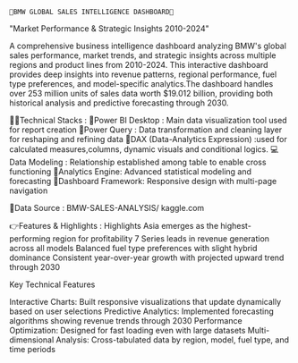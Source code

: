     🧠BMW GLOBAL SALES INTELLIGENCE DASHBOARD🧠
"Market Performance & Strategic Insights 2010-2024"

A comprehensive business intelligence dashboard analyzing BMW's global sales performance, market trends, and strategic insights across multiple regions and product lines from 2010-2024. This interactive dashboard provides deep insights into revenue patterns, regional performance, fuel type preferences, and model-specific analytics.The dashboard handles over 253 million units of sales data worth $19.012 billion, providing both historical analysis and predictive forecasting through 2030.

👩‍💻Technical Stacks :
💪Power BI Desktop : Main data visualization tool used for report creation
🧹Power Query : Data transformation and cleaning layer for reshaping and refining data
🧠DAX (Data-Analytics Expression) :used for calculated measures,columns, dynamic visuals and conditional logics.
💻Data Modeling : Relationship established among table to enable cross functioning
📄Analytics Engine: Advanced statistical modeling and forecasting
🎴Dashboard Framework: Responsive design with multi-page navigation


📅Data Source : BMW-SALES-ANALYSIS/ kaggle.com

 👉Features & Highlights :
Highlights 
Asia emerges as the highest-performing region for profitability
7 Series leads in revenue generation across all models
Balanced fuel type preferences with slight hybrid dominance
Consistent year-over-year growth with projected upward trend through 2030

Key Technical Features

Interactive Charts: Built responsive visualizations that update dynamically based on user selections
Predictive Analytics: Implemented forecasting algorithms showing revenue trends through 2030
Performance Optimization: Designed for fast loading even with large datasets
Multi-dimensional Analysis: Cross-tabulated data by region, model, fuel type, and time periods


